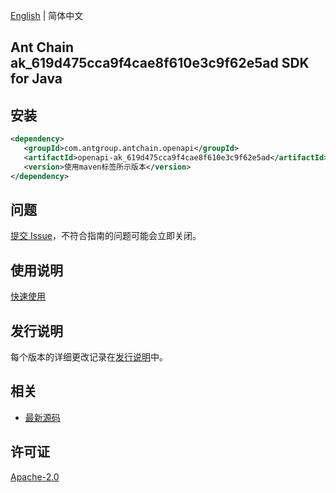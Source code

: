 [English](README.md) | 简体中文

## Ant Chain ak_619d475cca9f4cae8f610e3c9f62e5ad SDK for Java

## 安装

```xml
<dependency>
   <groupId>com.antgroup.antchain.openapi</groupId>
   <artifactId>openapi-ak_619d475cca9f4cae8f610e3c9f62e5ad</artifactId>
   <version>使用maven标签所示版本</version>
</dependency>
```

## 问题

[提交 Issue](https://github.com/alipay/antchain-openapi-prod-sdk/issues/new)，不符合指南的问题可能会立即关闭。

## 使用说明

[快速使用](https://github.com/alipay/antchain-openapi-prod-sdk)

## 发行说明

每个版本的详细更改记录在[发行说明](./ChangeLog.txt)中。

## 相关

- [最新源码](https://github.com/alipay/antchain-openapi-prod-sdk/)

## 许可证

[Apache-2.0](http://www.apache.org/licenses/LICENSE-2.0)
